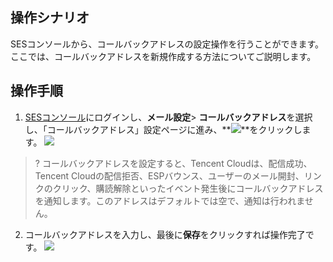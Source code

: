 ## 操作シナリオ
SESコンソールから、コールバックアドレスの設定操作を行うことができます。ここでは、コールバックアドレスを新規作成する方法についてご説明します。

## 操作手順
1. [SESコンソール](https://console.cloud.tencent.com/ses/setting)にログインし、**メール設定**> **コールバックアドレス**を選択し、「コールバックアドレス」設定ページに進み、**![](https://main.qcloudimg.com/raw/b7bbce5997d7e39420a8067b7a17c8be.png)**をクリックします。
![](https://main.qcloudimg.com/raw/39bd1a0028298cf1c4ec94e43cd45f7d.png)
>?	コールバックアドレスを設定すると、Tencent Cloudは、配信成功、Tencent Cloudの配信拒否、ESPバウンス、ユーザーのメール開封、リンクのクリック、購読解除といったイベント発生後にコールバックアドレスを通知します。このアドレスはデフォルトでは空で、通知は行われません。

2. コールバックアドレスを入力し、最後に**保存**をクリックすれば操作完了です。
![](https://main.qcloudimg.com/raw/2e85305c8b580552cb28eb1bc8ca0cb8.png)
